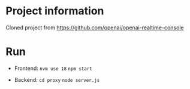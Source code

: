 # Project information
Cloned project from https://github.com/openai/openai-realtime-console

# Run
- Frontend:
```nvm use 18```
```npm start```

- Backend:
```cd proxy```
```node server.js```